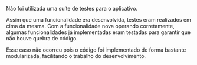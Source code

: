 Não foi utilizada uma suíte de testes para o aplicativo.

Assim que uma funcionalidade era desenvolvida, testes eram realizados em cima da mesma. Com a funcionalidade nova operando corretamente, algumas funcionalidades já implementadas eram testadas para garantir que não houve quebra de código. 

Esse caso não ocorreu pois o código foi implementado de forma bastante modularizada, facilitando o trabalho do desenvolvimento.
